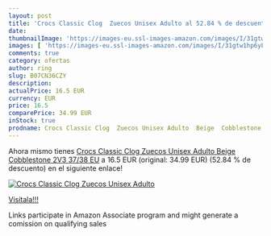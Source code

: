 ```yaml
---
layout: post
title: 'Crocs Classic Clog  Zuecos Unisex Adulto al 52.84 % de descuento'
date: 
thumbnailImage: 'https://images-eu.ssl-images-amazon.com/images/I/31gtw1hp6yL._SL200_.jpg'
images: [ 'https://images-eu.ssl-images-amazon.com/images/I/31gtw1hp6yL._SL200_.jpg' ]
comments: true
category: ofertas
author: ring
slug: B07CN36CZY
description:
actualPrice: 16.5 EUR
currency: EUR
price: 16.5
comparePrice: 34.99 EUR
inStock: true
prodname: Crocs Classic Clog  Zuecos Unisex Adulto  Beige  Cobblestone 2V3   37/38 EU
---
```


Ahora mismo tienes [Crocs Classic Clog  Zuecos Unisex Adulto  Beige  Cobblestone 2V3   37/38 EU](https://www.amazon.es/dp/B07CN36CZY/?tag=tolees-21) a 16.5 EUR (original: 34.99 EUR) (52.84 %  de descuento) en el siguiente enlace!

[![Crocs Classic Clog  Zuecos Unisex Adulto](https://images-eu.ssl-images-amazon.com/images/I/31gtw1hp6yL._SL200_.jpg)](https://www.amazon.es/dp/B07CN36CZY/?tag=tolees-21)

[Visítala!!!](https://www.amazon.es/dp/B07CN36CZY/?tag=tolees-21)

Links participate in Amazon Associate program and might generate a comission on qualifying sales

